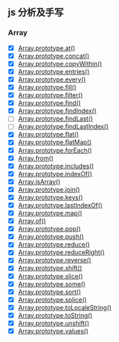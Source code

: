 ## js 分析及手写

### Array

- [x] [Array.prototype.at()](./array/at)
- [x] [Array.prototype.concat()](./array/concat)
- [x] [Array.prototype.copyWithin()](./array/copyWithin)
- [x] [Array.prototype.entries()](./array/entries)
- [x] [Array.prototype.every()](./array/every)
- [x] [Array.prototype.fill()](./array/fill)
- [x] [Array.prototype.filter()](./array/filter)
- [x] [Array.prototype.find()](./array/find)
- [x] [Array.prototype.findIndex()](./array/findIndex)
- [ ] [Array.prototype.findLast()](./array/findLast)
- [ ] [Array.prototype.findLastIndex()](./array/findLastIndex)
- [x] [Array.prototype.flat()](./array/flat)
- [x] [Array.prototype.flatMap()](./array/flatMap)
- [x] [Array.prototype.forEach()](./array/forEach)
- [x] [Array.from()](./array/from)
- [x] [Array.prototype.includes()](./array/includes)
- [x] [Array.prototype.indexOf()](./array/indexOf)
- [x] [Array.isArray()](./array/isArray)
- [x] [Array.prototype.join()](./array/join)
- [x] [Array.prototype.keys()](./array/keys)
- [x] [Array.prototype.lastIndexOf()](./array/lastIndexOf)
- [x] [Array.prototype.map()](./array/map)
- [x] [Array.of()](./array/of)
- [x] [Array.prototype.pop()](./array/pop)
- [x] [Array.prototype.push()](./array/push)
- [x] [Array.prototype.reduce()](./array/reduce)
- [x] [Array.prototype.reduceRight()](./array/reduceRight)
- [x] [Array.prototype.reverse()](./array/reverse)
- [x] [Array.prototype.shift()](./array/shift)
- [x] [Array.prototype.slice()](./array/slice)
- [x] [Array.prototype.some()](./array/some)
- [x] [Array.prototype.sort()](./array/sort)
- [x] [Array.prototype.splice()](./array/splice)
- [x] [Array.prototype.toLocaleString()](./array/toLocaleString)
- [x] [Array.prototype.toString()](./array/toString)
- [x] [Array.prototype.unshift()](./array/unshift)
- [x] [Array.prototype.values()](./array/values)
